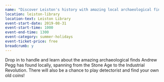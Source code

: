 ```yaml
---
name: "Discover Leiston's history with amazing local archaeological finds - morning session"
location: leiston-library
location-text: Leiston Library
event-start-date: 2019-08-31
event-start-time: 1000
event-end-time: 1300
event-category: summer-holidays
event-ticket-price: free
breadcrumb: y
---
```


Drop in to handle and learn about the amazing archaeological finds Andrew Pegg has found locally, spanning from the Stone Age to the Industrial Revolution. There will also be a chance to play detectorist and find your own old coins!
